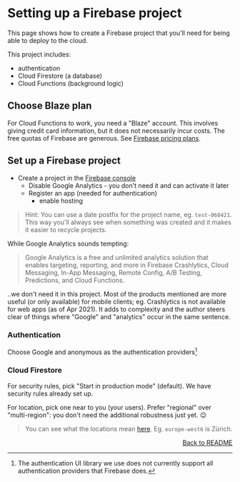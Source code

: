 # Setting up a Firebase project

This page shows how to create a Firebase project that you'll need for being able to deploy to the cloud.

This project includes:

- authentication
- Cloud Firestore (a database)
- Cloud Functions (background logic)

## Choose Blaze plan

For Cloud Functions to work, you need a "Blaze" account. This involves giving credit card information, but it does not necessarily incur costs. The free quotas of Firebase are generous. See [Firebase pricing plans](https://firebase.google.com/pricing).

## Set up a Firebase project

<!-- tbd. pictures, one day -->

- Create a project in the [Firebase console](https://console.firebase.google.com/)
	- Disable Google Analytics - you don't need it and can activate it later
   - Register an app (needed for authentication)
     - enable hosting

>Hint: You can use a date postfix for the project name, eg. `test-060421`. This way you'll always see when something was created and it makes it easier to recycle projects.

While Google Analytics sounds tempting:

>Google Analytics is a free and unlimited analytics solution that enables targeting, reporting, and more in Firebase Crashlytics, Cloud Messaging, In-App Messaging, Remote Config, A/B Testing, Predictions, and Cloud Functions.

..we don't need it in this project. Most of the products mentioned are more useful (or only available) for mobile clients; eg. Crashlytics is not available for web apps (as of Apr 2021). It adds to complexity and the author steers clear of things where "Google" and "analytics" occur in the same sentence.


### Authentication

Choose Google and anonymous as the authentication providers[^1]

[^1]: The authentication UI library we use does not currently support all authentication providers that Firebase does.

### Cloud Firestore

For security rules, pick "Start in production mode" (default). We have security rules already set up. 

For location, pick one near to you (your users). Prefer "regional" over "multi-region": you don't need the additional robustness just yet. 😉

>You can see what the locations mean [here](https://firebase.google.com/docs/firestore/locations). Eg. `europe-west6` is Zürich.

<p align=right><a href="./README.md#back">Back to README</a></p>
